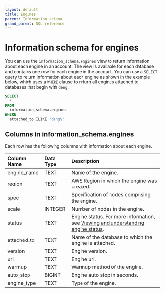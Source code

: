 ```yaml
---
layout: default
title: Engines
parent: Information schema
grand_parent: SQL reference
---
```


# Information schema for engines

You can use the `information_schema.engines` view to return information about each engine in an account. The view is available for each database and contains one row for each engine in the account. You can use a `SELECT` query to return information about each engine as shown in the example below, which uses a `WHERE` clause to return all engines attached to databases that begin with `deng`.

```sql
SELECT
  *
FROM
  information_schema.engines
WHERE
  attached_to ILIKE 'deng%'
```

## Columns in information_schema.engines

Each row has the following columns with information about each engine.

| Column Name                 | Data Type   | Description |
| :---------------------------| :-----------| :-----------|
| engine_name                 | TEXT      | Name of the engine. |
| region                      | TEXT      | AWS Region in which the engine was created. |
| spec                        | TEXT      | Specification of nodes comprising the engine. |
| scale                       | INTEGER   | Number of nodes in the engine. |
| status                      | TEXT      | Engine status. For more information, see [Viewing and understanding engine status](../../working-with-engines/understanding-engine-fundamentals.md#viewing-and-understanding-engine-status). |
| attached_to                 | TEXT      | Name of the database to which the engine is attached. |
| version                     | TEXT      | Engine version.|
| url                         | TEXT      | Engine url. |
| warmup                      | TEXT      | Warmup method of the engine. |
| auto_stop                   | BIGINT    | Engine auto stop in seconds. |
| engine_type                 | TEXT      | Type of the engine. |
